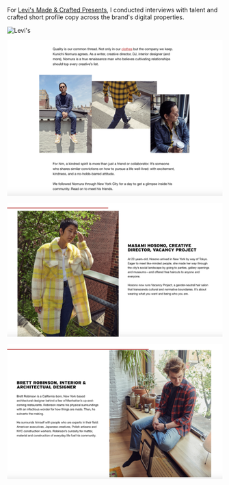For [Levi's Made & Crafted Presents](https://www.levi.com/US/en_US/blog/), I conducted interviews with talent and crafted short profile copy across the brand's digital properties.


![Levi's](levis1.png)

![Levi's](levis2copy.png)

![Levi's](levis3copy.png)

![Levi's](levis4copy.png)
